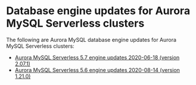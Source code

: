 # Database engine updates for Aurora MySQL Serverless clusters<a name="AuroraMySQL.Updates.ServerlessUpdates"></a>

 The following are Aurora MySQL database engine updates for Aurora MySQL Serverless clusters: <a name="aurora_serverless_2x_updates"></a>
+  [Aurora MySQL Serverless 5\.7 engine updates 2020\-06\-18 \(version 2\.07\.1\)](AuroraMySQL.Updates.serverless_2_07_01.md) <a name="aurora_serverless_1x_updates"></a>
+  [Aurora MySQL Serverless 5\.6 engine updates 2020\-08\-14 \(version 1\.21\.0\)](AuroraMySQL.Updates.serverless_1_21_00.md) 